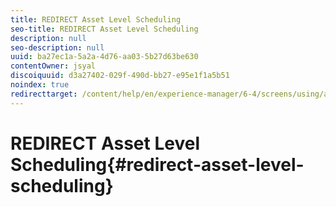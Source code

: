 ```yaml
---
title: REDIRECT Asset Level Scheduling
seo-title: REDIRECT Asset Level Scheduling
description: null
seo-description: null
uuid: ba27ec1a-5a2a-4d76-aa03-5b27d63be630
contentOwner: jsyal
discoiquuid: d3a27402-029f-490d-bb27-e95e1f1a5b51
noindex: true
redirecttarget: /content/help/en/experience-manager/6-4/screens/using/asset-level-scheduling
---
```


# REDIRECT Asset Level Scheduling{#redirect-asset-level-scheduling}


